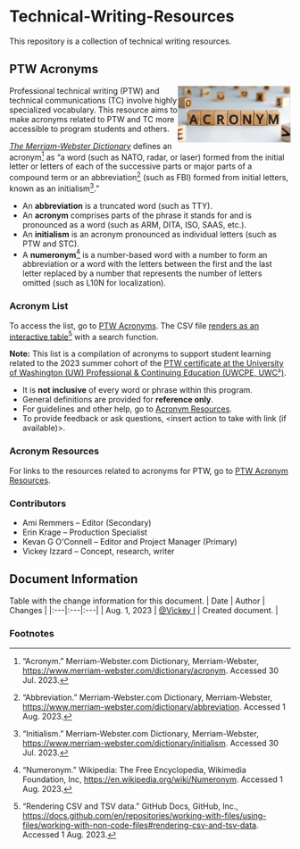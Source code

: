 # Technical-Writing-Resources
This repository is a collection of technical writing resources.
   
## PTW Acronyms
<img align="right" src="./images/Acronym-Blocks.jpg" width="40%" alt="A group of wooden blocks with black letters that spell the word acronym." title="A group of wooden blocks with black letters that spell the word acronym.">

Professional technical writing (PTW) and technical communications (TC) involve highly specialized vocabulary. This resource aims to make acronyms related to PTW and TC more accessible to program students and others.

*[The Merriam-Webster Dictionary](https://www.merriam-webster.com/dictionary/)* defines an acronym[^1] as “a word (such as NATO, radar, or laser) formed from the initial letter or letters of each of the successive parts or major parts of a compound term or an abbreviation[^2] (such as FBI) formed from initial letters, known as an initialism[^3].”
- An **abbreviation** is a truncated word (such as TTY).
- An **acronym** comprises parts of the phrase it stands for and is pronounced as a word (such as ARM, DITA, ISO, SAAS, etc.).
- An **initialism** is an acronym pronounced as individual letters (such as PTW and STC).
- A **numeronym**[^4] is a number-based word with a number to form an abbreviation or a word with the letters between the first and the last letter replaced by a number that represents the number of letters omitted (such as L10N for localization).

### Acronym List
To access the list, go to [PTW Acronyms](https://github.com/VickeyIzzard/Technical-Writing-Resources/blob/main/Acronyms.csv). The CSV file [renders as an interactive table](https://docs.github.com/en/repositories/working-with-files/using-files/working-with-non-code-files#rendering-csv-and-tsv-data)[^5] with a search function.

**Note:** This list is a compilation of acronyms to support student learning related to the 2023 summer cohort of the [PTW certificate at the University of Washington (UW) Professional & Continuing Education (UWCPE, UWC²)](https://www.pce.uw.edu/certificates/professional-technical-writing).
- It is **not inclusive** of every word or phrase within this program.
- General definitions are provided for **reference only**.
- For guidelines and other help, go to [Acronym Resources](https://github.com/VickeyIzzard/Technical-Writing-Resources/edit/main/README.md#acronym-resources).
- To provide feedback or ask questions, <insert action to take with link (if available)>.

### Acronym Resources
For links to the resources related to acronyms for PTW, go to [PTW Acronym Resources](#acronym-resource).

### Contributors
-	Ami Remmers – Editor (Secondary)
-	Erin Krage – Production Specialist
-	Kevan G O'Connell – Editor and Project Manager (Primary)
-	Vickey Izzard – Concept, research, writer

## Document Information
Table with the change information for this document.
| Date | Author | Changes |
|:---|:---|:---|
| Aug. 1, 2023 | [@Vickey I](https://github.com/VickeyIzzard) | Created document. |

### Footnotes
[^1]: “Acronym.” Merriam-Webster.com Dictionary, Merriam-Webster, https://www.merriam-webster.com/dictionary/acronym. Accessed 30 Jul. 2023.
[^2]: “Abbreviation.” Merriam-Webster.com Dictionary, Merriam-Webster, https://www.merriam-webster.com/dictionary/abbreviation. Accessed 1 Aug. 2023.
[^3]: “Initialism.” Merriam-Webster.com Dictionary, Merriam-Webster, https://www.merriam-webster.com/dictionary/initialism. Accessed 30 Jul. 2023.
[^4]: “Numeronym.” Wikipedia: The Free Encyclopedia, Wikimedia Foundation, Inc, https://en.wikipedia.org/wiki/Numeronym. Accessed 1 Aug. 2023.
[^5]: “Rendering CSV and TSV data.” GitHub Docs, GitHub, Inc., https://docs.github.com/en/repositories/working-with-files/using-files/working-with-non-code-files#rendering-csv-and-tsv-data. Accessed 1 Aug. 2023.
